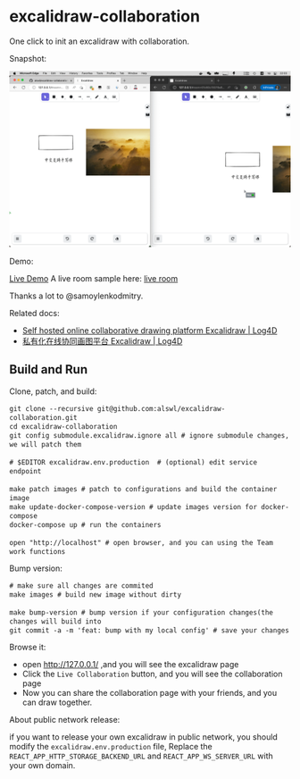 # excalidraw-collaboration

One click to init an excalidraw with collaboration.

Snapshot:

![snapshot](./_assets/snapshot.png)

Demo:

[Live Demo](https://draw2.dmitrysamoylenko.in/)
A live room sample here: [live room](https://draw2.dmitrysamoylenko.in/#room=f8671f3fdef3ada5128c,Dyn8aqg8RII9rzUVIl9i7w)

Thanks a lot to @samoylenkodmitry.

Related docs:

- [Self hosted online collaborative drawing platform Excalidraw | Log4D](https://en.blog.alswl.com/2022/10/self-hosted-excalidraw/)
- [私有化在线协同画图平台 Excalidraw | Log4D]( https://blog.alswl.com/2022/10/self-hosted-excalidraw/ )


## Build and Run

Clone, patch, and build:

```
git clone --recursive git@github.com:alswl/excalidraw-collaboration.git
cd excalidraw-collaboration
git config submodule.excalidraw.ignore all # ignore submodule changes, we will patch them

# $EDITOR excalidraw.env.production  # (optional) edit service endpoint

make patch images # patch to configurations and build the container image
make update-docker-compose-version # update images version for docker-compose
docker-compose up # run the containers

open "http://localhost" # open browser, and you can using the Team work functions
```

Bump version:

```
# make sure all changes are commited
make images # build new image without dirty

make bump-version # bump version if your configuration changes(the changes will build into 
git commit -a -m 'feat: bump with my local config' # save your changes
```

Browse it:

- open http://127.0.0.1/ ,and you will see the excalidraw page
- Click the `Live Collaboration` button, and you will see the collaboration page
- Now you can share the collaboration page with your friends, and you can draw together.


About public network release:

if you want to release your own excalidraw in public network,
you should modify the `excalidraw.env.production` file,
Replace the `REACT_APP_HTTP_STORAGE_BACKEND_URL` and `REACT_APP_WS_SERVER_URL` with your own domain.
